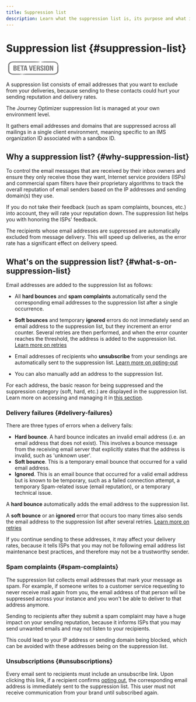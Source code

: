 ```yaml
---
title: Suppression list
description: Learn what the suppression list is, its purpose and what is included in it.
---
```

# Suppression list {#suppression-list}

![](assets/do-not-localize/badge.png)

A suppression list consists of email addresses that you want to exclude from your deliveries, because sending to these contacts could hurt your sending reputation and delivery rates.

The Journey Optimizer suppression list is managed at your own environment level.

It gathers email addresses and domains that are suppressed across all mailings in a single client environment, meaning specific to an IMS organization ID associated with a sandbox ID.

<!--It gathers spam complaints, hard bounces, and soft bounces that occur consistently.-->

## Why a suppression list? {#why-suppression-list}

To control the email messages that are received by their inbox owners and ensure they only receive those they want, Internet service providers (ISPs) and commercial spam filters have their proprietary algorithms to track the overall reputation of email senders based on the IP addresses and sending domain(s) they use.

If you do not take their feedback (such as spam complaints, bounces, etc.) into account, they will rate your reputation down. The suppression list helps you with honoring the ISPs' feedback.

The recipients whose email addresses are suppressed are automatically excluded from message delivery. This will speed up deliveries, as the error rate has a significant effect on delivery speed.

## What's on the suppression list? {#what-s-on-suppression-list}

Email addresses are added to the suppression list as follows:

* All **hard bounces** and **spam complaints** automatically send the corresponding email addresses to the suppression list after a single occurrence.

* **Soft bounces** and temporary **ignored** errors do not immediately send an email address to the suppression list, but they increment an error counter. Several retries are then performed, and when the error counter reaches the threshold, the address is added to the suppression list. [Learn more on retries](configuration/retries.md)

* Email addresses of recipients who **unsubscribe** from your sendings are automatically sent to the suppression list. [Learn more on opting-out](../consent.md)

* You can also manually add an address to the suppression list.<!--how??-->

For each address, the basic reason for being suppressed and the suppression category (soft, hard, etc.) are displayed in the suppression list. Learn more on accessing and managing it in [this section](configuration/manage-suppression-list.md).

<!--Once a message is sent, the message logs allow you to view the delivery status for each recipient and the associated failure type and reason. [Learn more about monitoring message execution](monitoring.md). NO ACCESS TO LOGS YET-->

### Delivery failures {#delivery-failures}

<!--In addition to this, the suppression list contains email addresses that hard bounce, or that soft bounce too many times.-->

There are three types of errors when a delivery fails:

* **Hard bounce**. A hard bounce indicates an invalid email address (i.e. an email address that does not exist). This involves a bounce message from the receiving email server that explicitly states that the address is invalid, such as 'unknown user'.
* **Soft bounce**. This is a temporary email bounce that occurred for a valid email address.
* **Ignored**. This is an email bounce that occurred for a valid email address but is known to be temporary, such as a failed connection attempt, a temporary Spam-related issue (email reputation), or a temporary technical issue.<!--does it exist in CJM?-->

A **hard bounce** automatically adds the email address to the suppression list.

A **soft bounce** or an **ignored** error that occurs too many times also sends the email address to the suppression list after several retries. [Learn more on retries](configuration/retries.md)

If you continue sending to these addresses, it may affect your delivery rates, because it tells ISPs that you may not be following email address list maintenance best practices, and therefore may not be a trustworthy sender.

### Spam complaints {#spam-complaints}

The suppression list collects email addresses that mark your message as spam. For example, if someone writes to a customer service requesting to never receive mail again from you, the email address of that person will be suppressed across your instance and you won't be able to deliver to that address anymore.

Sending to recipients after they submit a spam complaint may have a huge impact on your sending reputation, because it informs ISPs that you may send unwanted emails and may not listen to your recipients.

This could lead to your IP address or sending domain being blocked, which can be avoided with these addresses being on the suppression list.

### Unsubscriptions {#unsubscriptions}

Every email sent to recipients must include an unsubscribe link. Upon clicking this link, if a recipient confirms [opting out](../consent.md), the corresponding email address is immediately sent to the suppression list. This user must not receive communication from your brand until subscribed again.

<!--MOVED to Configuration/Retries section

The threshold is set at three errors:
* For the same delivery, at the third attempt, the address is suppressed.
* If there are different deliveries and two errors occur at least 24 hours apart, the error counter is incremented upon each error and the address is also suppressed at the third attempt.
When a delivery is successful after a retry, the error counter of the address is reinitialized.

### Retries {#retries}

If a message fails due to a temporary bounce of the **Ignored** type, retries will be performed for **3.5 days** from the time the message was added to the email queue.

The minimum delay between retries and the maximum number of retries to be performed are ///managed by the Enhanced MTA/// based on how well an IP is performing, both historically and currently at a given domain.

After 3.5 days, any message in the retry queue will be removed from the queue and sent back as a bounce.-->
